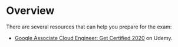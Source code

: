 # Overview

There are several resources that can help you prepare for the exam:

* [Google Associate Cloud Engineer: Get Certified 2020](https://www.udemy.com/course/google-certified-associate-cloud-engineer-2019-prep-course/) on Udemy.
